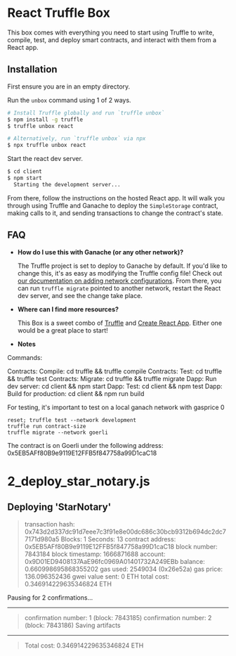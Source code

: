 # React Truffle Box

This box comes with everything you need to start using Truffle to write, compile, test, and deploy smart contracts, and interact with them from a React app.

## Installation

First ensure you are in an empty directory.

Run the `unbox` command using 1 of 2 ways.

```sh
# Install Truffle globally and run `truffle unbox`
$ npm install -g truffle
$ truffle unbox react
```

```sh
# Alternatively, run `truffle unbox` via npx
$ npx truffle unbox react
```

Start the react dev server.

```sh
$ cd client
$ npm start
  Starting the development server...
```

From there, follow the instructions on the hosted React app. It will walk you through using Truffle and Ganache to deploy the `SimpleStorage` contract, making calls to it, and sending transactions to change the contract's state.

## FAQ

- __How do I use this with Ganache (or any other network)?__

  The Truffle project is set to deploy to Ganache by default. If you'd like to change this, it's as easy as modifying the Truffle config file! Check out [our documentation on adding network configurations](https://trufflesuite.com/docs/truffle/reference/configuration/#networks). From there, you can run `truffle migrate` pointed to another network, restart the React dev server, and see the change take place.

- __Where can I find more resources?__

  This Box is a sweet combo of [Truffle](https://trufflesuite.com) and [Create React App](https://create-react-app.dev). Either one would be a great place to start!


- __Notes__

Commands:

  Contracts: Compile:         cd truffle && truffle compile
  Contracts: Test:            cd truffle && truffle test
  Contracts: Migrate:         cd truffle && truffle migrate
  Dapp: Run dev server:       cd client && npm start
  Dapp: Test:                 cd client && npm test
  Dapp: Build for production: cd client && npm run build


For testing, it's important to test on a local ganach network with gasprice 0
```
reset; truffle test --network development
truffle run contract-size
truffle migrate --network goerli
```


The contract is on Goerli under the following address:
0x5EB5AFf80B9e9119E12FFB5f847758a99D1caC18


2_deploy_star_notary.js
=======================

   Deploying 'StarNotary'
   ----------------------
   > transaction hash:    0x743d2d337dc91d7eee7c3f91e8e00dc686c30bcb9312b694dc2dc77171d980a5
   > Blocks: 1            Seconds: 13
   > contract address:    0x5EB5AFf80B9e9119E12FFB5f847758a99D1caC18
   > block number:        7843184
   > block timestamp:     1666871688
   > account:             0x9D01ED9408137AaE96fc0969A01401732A249EBb
   > balance:             0.660998695868355202
   > gas used:            2549034 (0x26e52a)
   > gas price:           136.096352436 gwei
   > value sent:          0 ETH
   > total cost:          0.346914229635346824 ETH

   Pausing for 2 confirmations...

   -------------------------------
   > confirmation number: 1 (block: 7843185)
   > confirmation number: 2 (block: 7843186)
   > Saving artifacts
   -------------------------------------
   > Total cost:     0.346914229635346824 ETH